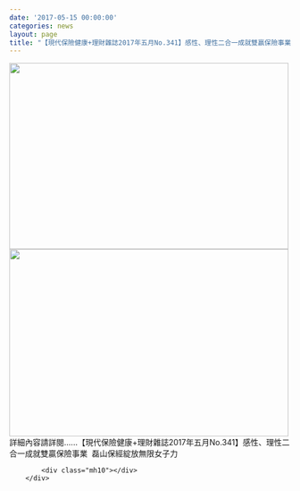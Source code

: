 ```yaml
---
date: '2017-05-15 00:00:00'
categories: news
layout: page
title: "【現代保險健康+理財雜誌2017年五月No.341】感性、理性二合一成就雙贏保險事業 &nbsp;磊山保經綻放無限女子力"
---
```


<div class="text">
			<div>
	<img alt="" src="http://lsapp.leishan.com.tw/UserFiles/images/%E7%8F%BE%E4%BB%A3%E4%BF%9D%E9%9A%AA%E5%81%A5%E5%BA%B7%2B%E7%90%86%E8%B2%A1%E9%9B%9C%E8%AA%8C2017%E5%B9%B4%E4%BA%94%E6%9C%88No.341-%E6%84%9F%E6%80%A7%E3%80%81%E7%90%86%E6%80%A7%E4%BA%8C%E5%90%88%E4%B8%80%E6%88%90%E5%B0%B1%E9%9B%99%E8%B4%8F%E4%BF%9D%E9%9A%AA%E4%BA%8B%E6%A5%AD%20%20%E7%A3%8A%E5%B1%B1%E4%BF%9D%E7%B6%93%E7%B6%BB%E6%94%BE%E7%84%A1%E9%99%90%E5%A5%B3%E5%AD%90%E5%8A%9B%20-1.jpg" style="width: 500px; height: 333px;"></div>
<div>
	<img alt="" src="http://lsapp.leishan.com.tw/UserFiles/images/%E7%8F%BE%E4%BB%A3%E4%BF%9D%E9%9A%AA%E5%81%A5%E5%BA%B7%2B%E7%90%86%E8%B2%A1%E9%9B%9C%E8%AA%8C2017%E5%B9%B4%E4%BA%94%E6%9C%88No.341-%E6%84%9F%E6%80%A7%E3%80%81%E7%90%86%E6%80%A7%E4%BA%8C%E5%90%88%E4%B8%80%E6%88%90%E5%B0%B1%E9%9B%99%E8%B4%8F%E4%BF%9D%E9%9A%AA%E4%BA%8B%E6%A5%AD%20%20%E7%A3%8A%E5%B1%B1%E4%BF%9D%E7%B6%93%E7%B6%BB%E6%94%BE%E7%84%A1%E9%99%90%E5%A5%B3%E5%AD%90%E5%8A%9B%20-2.jpg" style="width: 500px; height: 335px;"></div>
<div>
	詳細內容請詳閱......【現代保險健康+理財雜誌2017年五月No.341】感性、理性二合一成就雙贏保險事業 &nbsp;磊山保經綻放無限女子力</div>

			<div class="mh10"></div>
		</div>